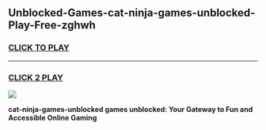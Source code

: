 
## Unblocked-Games-cat-ninja-games-unblocked-Play-Free-zghwh
<h3>
<a href="https://premium76.site?title=cat-ninja-games-unblocked&ref=12A">CLICK TO PLAY</a></h3>
<hr>

<h3>
<a href="https://premium76.site?title=cat-ninja-games-unblocked&ref=12A">CLICK 2 PLAY</a>
  
</h3>

<a href="https://premium76.site?title=cat-ninja-games-unblocked&ref=12A"><img src="https://clearcache.store/games.png"></a>


**cat-ninja-games-unblocked games unblocked: Your Gateway to Fun and Accessible Online Gaming**
